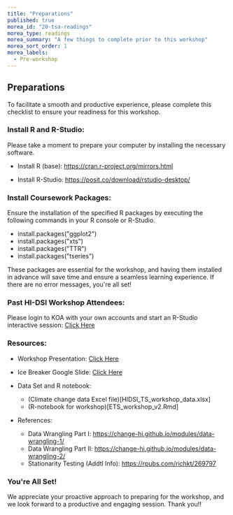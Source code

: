 ```yaml
---
title: "Preparations"
published: true
morea_id: "20-tsa-readings"
morea_type: readings
morea_summary: "A few things to complete prior to this workshop"
morea_sort_order: 1
morea_labels:
  - Pre-workshop
---
```


## Preparations 
To facilitate a smooth and productive experience, please complete this checklist to ensure your readiness for this workshop. 


### Install R and R-Studio:
Please take a moment to prepare your computer by installing the necessary software.

* Install R (base): https://cran.r-project.org/mirrors.html  

* Install R-Studio: https://posit.co/download/rstudio-desktop/


### Install Coursework Packages:
Ensure the installation of the specified R packages by executing the following commands in your R console or R-Studio.

* install.packages(&quot;ggplot2&quot;)
* install.packages(&quot;xts&quot;)
* install.packages(&quot;TTR&quot;)
* install.packages(&quot;tseries&quot;)

These packages are essential for the workshop, and having them installed in advance will save time and ensure a seamless learning experience. If there are no error messages, you&#39;re all set!

### Past HI-DSI Workshop Attendees:
Please login to KOA with your own accounts and start an R-Studio interactive session: [Click Here](https://koa.its.hawaii.edu/) 


### Resources:
* Workshop Presentation: [Click Here](https://docs.google.com/presentation/d/1YLgclYe3Hkf8lIDctmLbreOeoq1R_nHEQ0Me4weTEMg/edit?usp=sharing)

* Ice Breaker Google Slide: [Click Here](https://docs.google.com/presentation/d/13LXlBwBo1M4IRdF3K1uq5_U_FXInqP216wlHB8ESqcM/edit?usp=sharing)

* Data Set and R notebook: 
  - (Climate change data Excel file)[HIDSI_TS_workshop_data.xlsx]
  - (R-notebook for workshop)[ETS_workshop_v2.Rmd]

* References:
  - Data Wrangling Part I: https://change-hi.github.io/modules/data-wrangling-1/ 
  - Data Wrangling Part II: https://change-hi.github.io/modules/data-wrangling-2/
  - Stationarity Testing (Addtl Info): https://rpubs.com/richkt/269797 

### You're All Set!
We appreciate your proactive approach to preparing for the workshop, and we look
forward to a productive and engaging session. Thank you!!
